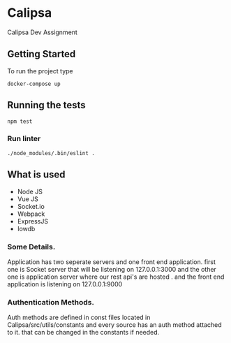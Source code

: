 # Calipsa

Calipsa Dev Assignment

## Getting Started

To run the project type
```
docker-compose up
```

## Running the tests

```
npm test
```

### Run linter

```
./node_modules/.bin/eslint .
```


## What is used

- Node JS
- Vue JS
- Socket.io
- Webpack
- ExpressJS
- lowdb


### Some Details.

Application has two seperate servers and one front end application. first one is Socket server that will be listening on 127.0.0.1:3000 and the other one is application server where our rest api's are hosted . and the front end application is listening on 127.0.0.1:9000

### Authentication Methods.

Auth methods are defined in const files located in Calipsa/src/utils/constants and every source has an auth method attached to it. that can be changed in the constants if needed.



